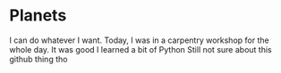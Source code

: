 # Planets
I can do whatever I want.
Today, I was in a carpentry workshop for the whole day. It was good
I learned a bit of Python 
Still not sure about this github thing tho
